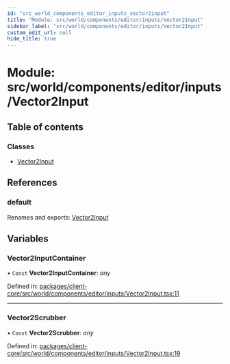 ```yaml
---
id: "src_world_components_editor_inputs_vector2input"
title: "Module: src/world/components/editor/inputs/Vector2Input"
sidebar_label: "src/world/components/editor/inputs/Vector2Input"
custom_edit_url: null
hide_title: true
---
```


# Module: src/world/components/editor/inputs/Vector2Input

## Table of contents

### Classes

- [Vector2Input](../classes/src_world_components_editor_inputs_vector2input.vector2input.md)

## References

### default

Renames and exports: [Vector2Input](../classes/src_world_components_editor_inputs_vector2input.vector2input.md)

## Variables

### Vector2InputContainer

• `Const` **Vector2InputContainer**: *any*

Defined in: [packages/client-core/src/world/components/editor/inputs/Vector2Input.tsx:11](https://github.com/xr3ngine/xr3ngine/blob/7e8e151f1/packages/client-core/src/world/components/editor/inputs/Vector2Input.tsx#L11)

___

### Vector2Scrubber

• `Const` **Vector2Scrubber**: *any*

Defined in: [packages/client-core/src/world/components/editor/inputs/Vector2Input.tsx:19](https://github.com/xr3ngine/xr3ngine/blob/7e8e151f1/packages/client-core/src/world/components/editor/inputs/Vector2Input.tsx#L19)
